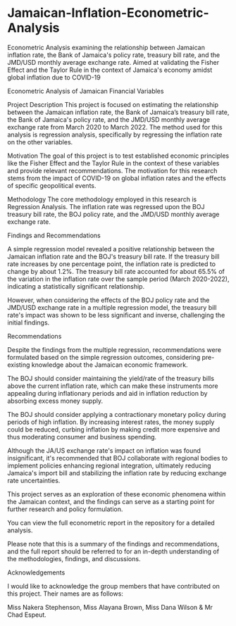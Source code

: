 # Jamaican-Inflation-Econometric-Analysis
Econometric Analysis examining the relationship between Jamaican inflation rate, the Bank of Jamaica's policy rate, treasury bill rate, and the JMD/USD monthly average exchange rate. Aimed at validating the Fisher Effect and the Taylor Rule in the context of Jamaica's economy amidst global inflation due to COVID-19


Econometric Analysis of Jamaican Financial Variables

Project Description
This project is focused on estimating the relationship between the Jamaican inflation rate, the Bank of Jamaica’s treasury bill rate, the Bank of Jamaica's policy rate, and the JMD/USD monthly average exchange rate from March 2020 to March 2022. The method used for this analysis is regression analysis, specifically by regressing the inflation rate on the other variables.

Motivation
The goal of this project is to test established economic principles like the Fisher Effect and the Taylor Rule in the context of these variables and provide relevant recommendations. The motivation for this research stems from the impact of COVID-19 on global inflation rates and the effects of specific geopolitical events.

Methodology
The core methodology employed in this research is Regression Analysis. The inflation rate was regressed upon the BOJ treasury bill rate, the BOJ policy rate, and the JMD/USD monthly average exchange rate.

Findings and Recommendations

A simple regression model revealed a positive relationship between the Jamaican inflation rate and the BOJ's treasury bill rate. If the treasury bill rate increases by one percentage point, the inflation rate is predicted to change by about 1.2%. The treasury bill rate accounted for about 65.5% of the variation in the inflation rate over the sample period (March 2020-2022), indicating a statistically significant relationship.

However, when considering the effects of the BOJ policy rate and the JMD/USD exchange rate in a multiple regression model, the treasury bill rate's impact was shown to be less significant and inverse, challenging the initial findings.

Recommendations

Despite the findings from the multiple regression, recommendations were formulated based on the simple regression outcomes, considering pre-existing knowledge about the Jamaican economic framework.

The BOJ should consider maintaining the yield/rate of the treasury bills above the current inflation rate, which can make these instruments more appealing during inflationary periods and aid in inflation reduction by absorbing excess money supply.

The BOJ should consider applying a contractionary monetary policy during periods of high inflation. By increasing interest rates, the money supply could be reduced, curbing inflation by making credit more expensive and thus moderating consumer and business spending.

Although the JA/US exchange rate's impact on inflation was found insignificant, it's recommended that BOJ collaborate with regional bodies to implement policies enhancing regional integration, ultimately reducing Jamaica's import bill and stabilizing the inflation rate by reducing exchange rate uncertainties.

This project serves as an exploration of these economic phenomena within the Jamaican context, and the findings can serve as a starting point for further research and policy formulation.

You can view the full econometric report in the repository for a detailed analysis.

Please note that this is a summary of the findings and recommendations, and the full report should be referred to for an in-depth understanding of the methodologies, findings, and discussions.

Acknowledgements

I would like to acknowledge the group members that have contributed on this project. Their names are as follows: 

Miss Nakera Stephenson, Miss Alayana Brown, Miss Dana Wilson & Mr Chad Espeut. 


